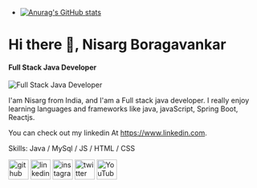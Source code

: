 
- [![Anurag's GitHub stats](https://github-readme-stats.vercel.app/api?username=Nisarg-193)](https://github.com/anuraghazra/github-readme-stats)






# Hi there 👋, Nisarg Boragavankar
#### Full Stack Java Developer
![Full Stack Java Developer]([[[https://media.licdn.com/dms/image/D5616AQHaynKJI0oY7Q/profile-displaybackgroundimage-shrink_350_1400/0/1721850176534?e=1727308800&v=beta&t=ukCoJfdOFJlOvsJwAa-t1W_Gf1egdz4GPXY3KECpu4o](https://www.google.com/search?q=linkedin+banner&sca_esv=cb75dbb3c59e956c&rlz=1C1CHBD_enIN1132IN1132&udm=2&biw=1536&bih=730&sxsrf=ADLYWILv9JC8zUadoL0n0k6EcX9akaQBcw%3A1737551693434&ei=Te-QZ6aUGruQ4-EPlbSzoQc&oq=LINKED&gs_lp=EgNpbWciBkxJTktFRCoCCAAyChAAGIAEGEMYigUyCxAAGIAEGLEDGIMBMgoQABiABBhDGIoFMgoQABiABBhDGIoFMgoQABiABBhDGIoFMgoQABiABBhDGIoFMgoQABiABBhDGIoFMgoQABiABBhDGIoFMgoQABiABBhDGIoFMgoQABiABBhDGIoFSKpDUP4GWLsycAN4AJABA5gB1gGgAa8XqgEHMTEuMTIuMrgBAcgBAPgBAZgCCqAChAqoAgrCAgQQABgewgIGEAAYCBgewgIHECMYJxjqAsICBRAAGIAEwgILEAAYgAQYsQMYigXCAggQABiABBixA8ICEBAAGIAEGLEDGEMYgwEYigWYAwqIBgGSBwUzLjQuM6AHyZAB&sclient=img#vhid=N_-waYIxLGYowM&vssid=mosaic](https://www.google.com/imgres?q=linkedin%20banner&imgurl=https%3A%2F%2Fmarketplace.canva.com%2FEAFqqGQof14%2F1%2F0%2F1600w%2Fcanva-blue-minimalist-abstract-wave-linkedin-banner-jFsA3DjIRXM.jpg&imgrefurl=https%3A%2F%2Fwww.canva.com%2Flinkedin-banners%2Ftemplates%2F&docid=pzvPK9IiS7TwhM&tbnid=jDOD2gZq9K_8LM&vet=12ahUKEwiNjpHZtImLAxXUn2MGHaMMDYUQM3oECGYQAA..i&w=1600&h=400&hcb=2&itg=1&ved=2ahUKEwiNjpHZtImLAxXUn2MGHaMMDYUQM3oECGYQAA)](https://media.licdn.com/dms/image/v2/D5616AQHaynKJI0oY7Q/profile-displaybackgroundimage-shrink_350_1400/profile-displaybackgroundimage-shrink_350_1400/0/1721850176534?e=1743033600&v=beta&t=yEuaCZbKorOxXp257GviTQdx9OEeJKN7c7q326w2hLY)))

I'am Nisarg from India, and I'am a Full stack java developer. I really enjoy learning languages and frameworks like java, javaScript, Spring Boot, Reactjs.

You can check out my linkedin At https://www.linkedin.com.

Skills: Java / MySql / JS / HTML / CSS



[<img src='https://cdn.jsdelivr.net/npm/simple-icons@3.0.1/icons/github.svg' alt='github' height='40'>](https://github.com/Nisarg-193)  [<img src='https://cdn.jsdelivr.net/npm/simple-icons@3.0.1/icons/linkedin.svg' alt='linkedin' height='40'>](https://www.linkedin.com/in/https://www.linkedin.com/)  [<img src='https://cdn.jsdelivr.net/npm/simple-icons@3.0.1/icons/instagram.svg' alt='instagram' height='40'>](https://www.instagram.com/nisarg_pattar_193_/)  [<img src='https://cdn.jsdelivr.net/npm/simple-icons@3.0.1/icons/twitter.svg' alt='twitter' height='40'>](https://twitter.com/@Nisargpattar193)  [<img src='https://cdn.jsdelivr.net/npm/simple-icons@3.0.1/icons/youtube.svg' alt='YouTube' height='40'>](https://www.youtube.com/channel/@nisargboragavankar6750)  



